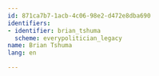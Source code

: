 ```yaml
---
id: 871ca7b7-1acb-4c06-98e2-d472e8dba690
identifiers:
- identifier: brian_tshuma
  scheme: everypolitician_legacy
name: Brian Tshuma
lang: en

---
```


